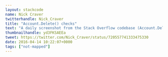 ```yaml
---
layout: stackcode
name: Nick Craver
twitterhandle: Nick_Craver
title: "Account.Delete() checks"
text: "A daily screenshot from the Stack Overflow codebase (Account.Delete() checks). "
thumbnailhandle: yd3FKSAEEa
tweet: https://twitter.com/Nick_Craver/status/720557741333475330
date: 2016-04-14 10:22:07+0000
tags: ["not-mapped"]
---
```


